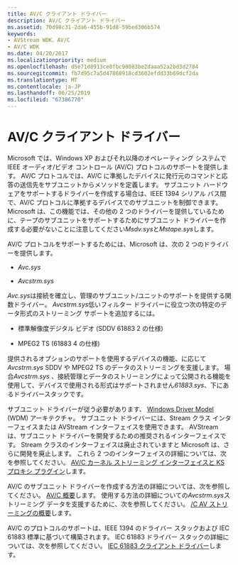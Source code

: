 ```yaml
---
title: AV/C クライアント ドライバー
description: AV/C クライアント ドライバー
ms.assetid: 70d98c31-2da6-455b-91d8-59bed306b574
keywords:
- AVStream WDK、AV/C
- AV/C WDK
ms.date: 04/20/2017
ms.localizationpriority: medium
ms.openlocfilehash: d5e71d8913ce0fbc98083be2daaa52a2bd3d2784
ms.sourcegitcommit: fb7d95c7a5d47860918cd3602efdd33b69dcf2da
ms.translationtype: MT
ms.contentlocale: ja-JP
ms.lasthandoff: 06/25/2019
ms.locfileid: "67386770"
---
```

# <a name="avc-client-drivers"></a>AV/C クライアント ドライバー





Microsoft では、Windows XP およびそれ以降のオペレーティング システムで IEEE オーディオ/ビデオ コントロール (AV/C) プロトコルのサポートを提供します。 AV/C プロトコルでは、AV/C に準拠したデバイスに発行元のコマンドと応答の送信先をサブユニットからメソッドを定義します。 サブユニット ハードウェアをサポートするドライバーを作成する場合は、IEEE 1394 シリアル バス間で、AV/C プロトコルに準拠するデバイスでのサブユニットを制御できます。 Microsoft は、この機能では、その他の 2 つのドライバーを提供しているために、テープのサブユニットをサポートするためにサブユニット ドライバーを作成する必要がないことに注意してください*Msdv.sys*と*Mstape.sys*します。

AV/C プロトコルをサポートするためには、Microsoft は、次の 2 つのドライバーを提供します。

-   *Avc.sys*

-   *Avcstrm.sys*

*Avc.sys*は接続を確立し、管理のサブユニット/ユニットのサポートを提供する関数ドライバー。 *Avcstrm.sys*低いフィルター ドライバーに役立つ次の特定のデータ形式のストリーミング サポートを追加するには。

-   標準解像度デジタル ビデオ (SDDV 61883 2 の仕様)

-   MPEG2 TS (61883 4 の仕様)

提供されるオプションのサポートを使用するデバイスの機能、に応じて*Avcstrm.sys* SDDV や MPEG2 TS のデータのストリーミングを支援します。 場合*Avcstrm.sys* 、接続管理とデータのストリーミングによって公開される機能を使用して、デバイスで使用される形式はサポートされません*61883.sys*、下にあるドライバースタックです。

サブユニット ドライバーが従う必要があります、 [Windows Driver Model](https://docs.microsoft.com/windows-hardware/drivers/kernel/windows-driver-model) (WDM) アーキテクチャ。 サブユニット ドライバーには、Stream クラス インターフェイスまたは AVStream インターフェイスを使用できます。 AVStream は、サブユニット ドライバーを開発するための推奨されるインターフェイスです。 Stream クラスのインターフェイスは廃止されていますと Microsoft は、さらに開発を廃止します。 これら 2 つのインターフェイスの詳細については、次を参照してください。 [AV/C カーネル ストリーミング インターフェイスと KS プロキシ プラグイン](av-c-kernel-streaming-interface-and-kernel-streaming-proxy-plug-ins.md)します。

AV/C のサブユニット ドライバーを作成する方法の詳細については、次を参照してください。 [AV/C 概要](av-c-overview.md)します。 使用する方法の詳細についての*Avcstrm.sys*ストリーミング データを支援するために、次を参照してください。 [/C AV ストリーミングの概要](av-c-streaming-overview.md)します。

AV/C のプロトコルのサポートは、IEEE 1394 のドライバー スタックおよび IEC 61883 標準に基づいて構築されます。 IEC 61883 ドライバー スタックの詳細については、次を参照してください。 [IEC 61883 クライアント ドライバー](https://docs.microsoft.com/windows-hardware/drivers/ieee/iec-61883-client-drivers)します。

 

 




